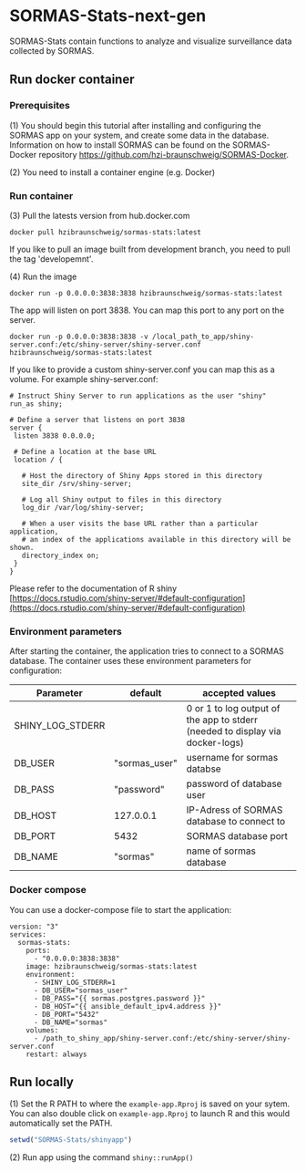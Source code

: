 # SORMAS-Stats-next-gen
SORMAS-Stats contain functions to analyze and visualize surveillance data collected by SORMAS.


## Run docker container

### Prerequisites
(1) You should begin this tutorial after installing and configuring the SORMAS app on your system, and create some data in the database. Information on how to install SORMAS can be found on the SORMAS-Docker repository https://github.com/hzi-braunschweig/SORMAS-Docker.

(2) You need to install a container engine (e.g. Docker) 

### Run container

(3) Pull the latests version from hub.docker.com

```
docker pull hzibraunschweig/sormas-stats:latest
```
If you like to pull an image built from development branch, you need to pull the tag 'developemnt'. 

(4) Run the image

```
docker run -p 0.0.0.0:3838:3838 hzibraunschweig/sormas-stats:latest
```
The app will listen on port 3838. You can map this port to any port on the server. 

```
docker run -p 0.0.0.0:3838:3838 -v /local_path_to_app/shiny-server.conf:/etc/shiny-server/shiny-server.conf hzibraunschweig/sormas-stats:latest
```
If you like to provide a custom shiny-server.conf you can map this as a volume. For example shiny-server.conf:
 
 ```
 # Instruct Shiny Server to run applications as the user "shiny"
run_as shiny;

# Define a server that listens on port 3838
server {
  listen 3838 0.0.0.0;

  # Define a location at the base URL
  location / {

    # Host the directory of Shiny Apps stored in this directory
    site_dir /srv/shiny-server;

    # Log all Shiny output to files in this directory
    log_dir /var/log/shiny-server;

    # When a user visits the base URL rather than a particular application,
    # an index of the applications available in this directory will be shown.
    directory_index on;
  }
}
 
 ```

Please refer to the documentation of R shiny [https://docs.rstudio.com/shiny-server/#default-configuration](https://docs.rstudio.com/shiny-server/#default-configuration)

### Environment parameters

After starting the container, the application tries to connect to a SORMAS database. 
The container uses these environment parameters for configuration:

 | Parameter | default | accepted values |
 |-----------|---------|-----------------|
 | SHINY_LOG_STDERR| | 0 or 1 to log output of the app to stderr (needed to display via docker-logs)|
 | DB_USER | "sormas_user" | username for sormas databse |
 | DB_PASS | "password" | password of database user |
 | DB_HOST | 127.0.0.1 | IP-Adress of SORMAS database to connect to |
 | DB_PORT | 5432 | SORMAS database port |
 | DB_NAME | "sormas" | name of sormas database |

### Docker compose
You can use a docker-compose file to start the application: 

```
version: "3"
services: 
  sormas-stats:
    ports: 
      - "0.0.0.0:3838:3838"
    image: hzibraunschweig/sormas-stats:latest      
    environment: 
      - SHINY_LOG_STDERR=1
      - DB_USER="sormas_user"
      - DB_PASS="{{ sormas.postgres.password }}"
      - DB_HOST="{{ ansible_default_ipv4.address }}"
      - DB_PORT="5432"
      - DB_NAME="sormas"
    volumes: 
      - /path_to_shiny_app/shiny-server.conf:/etc/shiny-server/shiny-server.conf
    restart: always
```

## Run locally
(1) Set the R PATH to where the `example-app.Rproj` is saved on your sytem. You can also double click on `example-app.Rproj` to launch R and this would automatically set the PATH.

```r
setwd("SORMAS-Stats/shinyapp")
```

(2) Run app using the command `shiny::runApp()`


